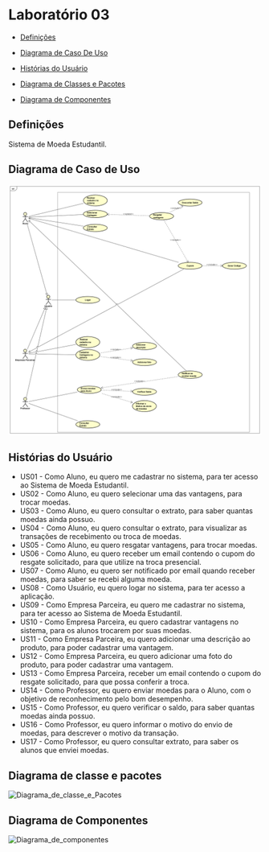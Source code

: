 # Laboratório 03

- [Definições](#definições)

- [Diagrama de Caso De Uso](#diagrama-de-caso-de-uso)

- [Histórias do Usuário](#histórias-do-usuário)

- [Diagrama de Classes e Pacotes](#diagrama_de_classes_e_pacotes)

- [Diagrama de Componentes](#diagrama_de_componentes)

## Definições

Sistema de Moeda Estudantil.

## Diagrama de Caso de Uso

![Diagrama_CasoDeUso](./projeto/Print%20-%20Diagrama%20de%20caso%20de%20Uso.png)

## Histórias do Usuário

* US01 - Como Aluno, eu quero me cadastrar no sistema, para ter acesso ao Sistema de Moeda Estudantil.
* US02 - Como Aluno, eu quero selecionar uma das vantagens, para trocar moedas.
* US03 - Como Aluno, eu quero consultar o extrato, para saber quantas moedas ainda possuo.
* US04 - Como Aluno, eu quero consultar o extrato, para visualizar as transações de recebimento ou troca de moedas.
* US05 - Como Aluno, eu quero resgatar vantagens, para trocar moedas.
* US06 - Como Aluno, eu quero receber um email contendo o cupom do resgate solicitado, para que utilize na troca presencial.
* US07 - Como Aluno, eu quero ser notificado por email quando receber moedas, para saber se recebi alguma moeda.
* US08 - Como Usuário, eu quero logar no sistema, para ter acesso a aplicação.
* US09 - Como Empresa Parceira, eu quero me cadastrar no sistema, para ter acesso ao Sistema de Moeda Estudantil. 
* US10 - Como Empresa Parceira, eu quero cadastrar vantagens no sistema, para os alunos trocarem por suas moedas.
* US11 - Como Empresa Parceira, eu quero adicionar uma descrição ao produto, para poder cadastrar uma vantagem.
* US12 - Como Empresa Parceira, eu quero adicionar uma foto do produto, para poder cadastrar uma vantagem.
* US13 - Como Empresa Parceira, receber um email contendo o cupom do resgate solicitado, para que possa conferir a troca.
* US14 - Como Professor, eu quero enviar moedas para o Aluno, com o objetivo de reconhecimento pelo bom desempenho.
* US15 - Como Professor, eu quero verificar o saldo, para saber quantas moedas ainda possuo.
* US16 - Como Professor, eu quero informar o motivo do envio de moedas, para descrever o motivo da transação.
* US17 - Como Professor, eu quero consultar extrato, para saber os alunos que enviei moedas. 

## Diagrama de classe e pacotes

![Diagrama_de_classe_e_Pacotes](./projeto/Print%20-%20Diagrama%20de%20Classes%20e%20Pacotes.png)


## Diagrama de Componentes

![Diagrama_de_componentes](./projeto/Diagrama%20de%20Componentes.png)

